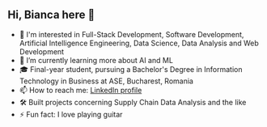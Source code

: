 ## Hi, Bianca here 👋

- 🔭 I'm interested in Full-Stack Development, Software Development, Artificial Intelligence Engineering, Data Science, Data Analysis and Web Development
- 🌱 I’m currently learning more about AI and ML
- 🎓 Final-year student, pursuing a Bachelor's Degree in Information Technology in Business at ASE, Bucharest, Romania
- 📫 How to reach me: [LinkedIn profile](https://www.linkedin.com/in/bianca-t-670b152a6/)
- 🛠 Built projects concerning Supply Chain Data Analysis and the like
- ⚡ Fun fact: I love playing guitar
